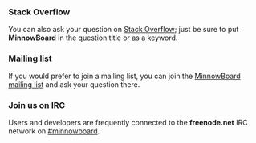 
### Stack Overflow

You can also ask your question on [Stack Overflow](http://stackoverflow.com/search?q=minnowboard); just be sure to put
**MinnowBoard** in the question title or as a keyword.

### Mailing list

If you would prefer to join a mailing list, you can join the
[MinnowBoard mailing list](http://lists.elinux.org/mailman/listinfo/elinux-minnowboard) and ask your question there.

### Join us on IRC

Users and developers are frequently connected to the **freenode.net** IRC network on [#minnowboard](irc://#minnowboard@irc.freenode.net).
